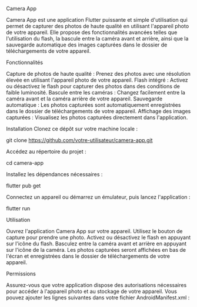 Camera App

Camera App est une application Flutter puissante et simple d'utilisation qui permet de capturer des photos de haute qualité en utilisant l'appareil photo de votre appareil. Elle propose des fonctionnalités avancées telles que l'utilisation du flash, la bascule entre la caméra avant et arrière, ainsi que la sauvegarde automatique des images capturées dans le dossier de téléchargements de votre appareil.

Fonctionnalités

Capture de photos de haute qualité : Prenez des photos avec une résolution élevée en utilisant l'appareil photo de votre appareil.
Flash intégré : Activez ou désactivez le flash pour capturer des photos dans des conditions de faible luminosité.
Bascule entre les caméras : Changez facilement entre la caméra avant et la caméra arrière de votre appareil.
Sauvegarde automatique : Les photos capturées sont automatiquement enregistrées dans le dossier de téléchargements de votre appareil.
Affichage des images capturées : Visualisez les photos capturées directement dans l'application.

Installation
Clonez ce dépôt sur votre machine locale :

git clone https://github.com/votre-utilisateur/camera-app.git

Accédez au répertoire du projet :

cd camera-app

Installez les dépendances nécessaires :

flutter pub get

Connectez un appareil ou démarrez un émulateur, puis lancez l'application :

flutter run

Utilisation

Ouvrez l'application Camera App sur votre appareil.
Utilisez le bouton de capture pour prendre une photo.
Activez ou désactivez le flash en appuyant sur l'icône du flash.
Basculez entre la caméra avant et arrière en appuyant sur l'icône de la caméra.
Les photos capturées seront affichées en bas de l'écran et enregistrées dans le dossier de téléchargements de votre appareil.

Permissions

Assurez-vous que votre application dispose des autorisations nécessaires pour accéder à l'appareil photo et au stockage de votre appareil. Vous pouvez ajouter les lignes suivantes dans votre fichier AndroidManifest.xml :

<uses-permission android:name="android.permission.CAMERA"/>
<uses-permission android:name="android.permission.WRITE_EXTERNAL_STORAGE"/>
<uses-permission android:name="android.permission.READ_EXTERNAL_STORAGE"/>